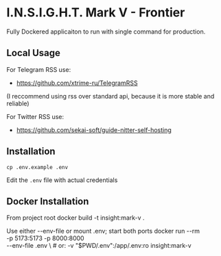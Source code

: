 # I.N.S.I.G.H.T. Mark V - Frontier


Fully Dockered applicaiton to run with single command for production.


## Local Usage

For Telegram RSS use:
- https://github.com/xtrime-ru/TelegramRSS

(I reccommend using rss over standard api, because it is more stable and reliable)

For Twitter RSS use:
- https://github.com/sekai-soft/guide-nitter-self-hosting

## Installation

```
cp .env.example .env
```

Edit the `.env` file with actual credentials

## Docker Installation

From project root
docker build -t insight:mark-v .

Use either --env-file or mount .env; start both ports
docker run --rm \
  -p 5173:5173 -p 8000:8000 \
  --env-file .env \  # or: -v "$PWD/.env":/app/.env:ro
  insight:mark-v
